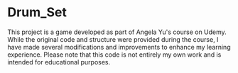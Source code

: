 # Drum_Set
This project is a game developed as part of Angela Yu's course on Udemy. While the original code and structure were provided during the course, I have made several modifications and improvements to enhance my learning experience. Please note that this code is not entirely my own work and is intended for educational purposes.
